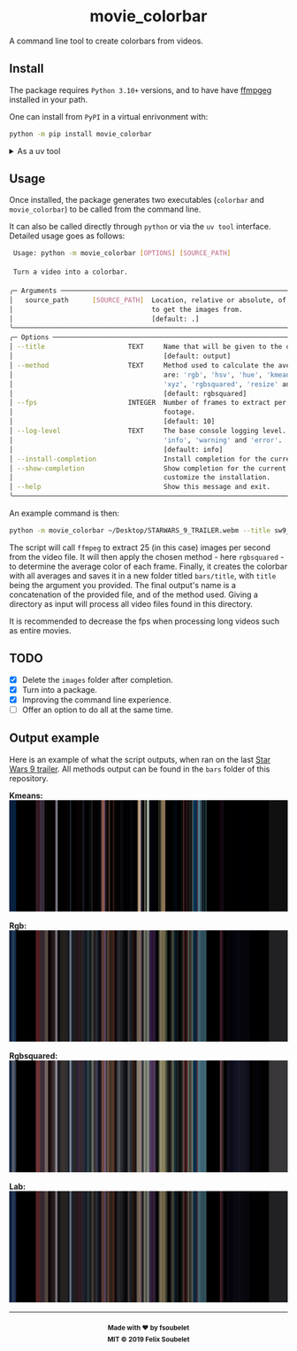 <h1 align="center">
  <b>movie_colorbar</b>
</h1>

A command line tool to create colorbars from videos.

## Install

The package requires `Python 3.10+` versions, and to have have [ffmpgeg][ffmpeg] installed in your path.

One can install from `PyPI` in a virtual enrivonment with:

```bash
python -m pip install movie_colorbar
```

<details> <summary>As a uv tool</summary>

The package also supports being installed as a tool with [uv][uv]:

```bash
uv tool install movie_colorbar
```

</details>

## Usage

Once installed, the package generates two executables (`colorbar` and `movie_colorbar`) to be called from the command line.

It can also be called directly through `python` or via the `uv tool` interface.
Detailed usage goes as follows:

```bash
 Usage: python -m movie_colorbar [OPTIONS] [SOURCE_PATH]                                      
                                                                                              
 Turn a video into a colorbar.                                                                
                                                                                              
╭─ Arguments ────────────────────────────────────────────────────────────────────────────────╮
│   source_path      [SOURCE_PATH]  Location, relative or absolute, of the source video file │
│                                   to get the images from.                                  │
│                                   [default: .]                                             │
╰────────────────────────────────────────────────────────────────────────────────────────────╯
╭─ Options ──────────────────────────────────────────────────────────────────────────────────╮
│ --title                     TEXT     Name that will be given to the output directory.      │
│                                      [default: output]                                     │
│ --method                    TEXT     Method used to calculate the average color. Options   │
│                                      are: 'rgb', 'hsv', 'hue', 'kmeans', 'common', 'lab',  │
│                                      'xyz', 'rgbsquared', 'resize' and 'quantized'.        │
│                                      [default: rgbsquared]                                 │
│ --fps                       INTEGER  Number of frames to extract per second of video       │
│                                      footage.                                              │
│                                      [default: 10]                                         │
│ --log-level                 TEXT     The base console logging level. Can be 'debug',       │
│                                      'info', 'warning' and 'error'.                        │
│                                      [default: info]                                       │
│ --install-completion                 Install completion for the current shell.             │
│ --show-completion                    Show completion for the current shell, to copy it or  │
│                                      customize the installation.                           │
│ --help                               Show this message and exit.                           │
╰────────────────────────────────────────────────────────────────────────────────────────────╯
```

An example command is then:

```bash
python -m movie_colorbar ~/Desktop/STARWARS_9_TRAILER.webm --title sw9_trailer --method rgbsquared --fps 25
```

The script will call `ffmpeg` to extract 25 (in this case) images per second from the video file.
It will then apply the chosen method - here `rgbsquared` - to determine the average color of each frame.
Finally, it creates the colorbar with all averages and saves it in a new folder titled `bars/title`, with `title` being the argument you provided.
The final output's name is a concatenation of the provided file, and of the method used.
Giving a directory as input will process all video files found in this directory.

It is recommended to decrease the fps when processing long videos such as entire movies.

## TODO

- [x] Delete the `images` folder after completion.
- [x] Turn into a package.
- [x] Improving the command line experience.
- [ ] Offer an option to do all at the same time.

## Output example

Here is an example of what the script outputs, when ran on the last [Star Wars 9 trailer](https://www.youtube.com/watch?v=P94M4jlrytQ).
All methods output can be found in the `bars` folder of this repository.

__Kmeans:__
![Example_sw9_trailer_kmeans](bars/sw9_trailer/SW9_trailer_kmeans.png)

__Rgb:__
![Example_sw9_trailer_rgb](bars/sw9_trailer/SW9_trailer_rgb.png)

__Rgbsquared:__
![Example_sw9_trailer_rgbsquared](bars/sw9_trailer/SW9_trailer_rgbsquared.png)

__Lab:__
![Example_sw9_trailer_lab](bars/sw9_trailer/SW9_trailer_lab.png)

---

<div align="center">
  <sub><strong>Made with ♥︎ by fsoubelet</strong></sub>
  <br>
  <sub><strong>MIT &copy 2019 Felix Soubelet</strong></sub>
</div>

[ffmpeg]: https://ffmpeg.org/
[uv]: https://docs.astral.sh/uv/guides/tools/